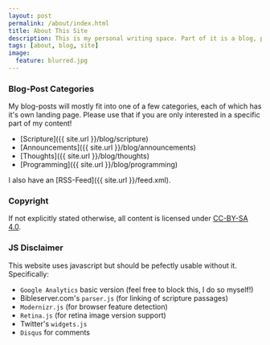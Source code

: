 ```yaml
---
layout: post
permalink: /about/index.html
title: About This Site
description: This is my personal writing space. Part of it is a blog, part of it will probably end up being random pages about whatever interests me. It's clean, it's beautiful, I like it a lot!
tags: [about, blog, site]
image:
  feature: blurred.jpg
---
```


### Blog-Post Categories

My blog-posts will mostly fit into one of a few categories, each of which has it's own landing page. Please use that if you are only interested in a specific part of my content!

* [Scripture]({{ site.url }}/blog/scripture)
* [Announcements]({{ site.url }}/blog/announcements)
* [Thoughts]({{ site.url }}/blog/thoughts)
* [Programming]({{ site.url }}/blog/programming)

I also have an [RSS-Feed]({{ site.url }}/feed.xml).

### Copyright
If not explicitly stated otherwise, all content is licensed under [CC-BY-SA 4.0](http://creativecommons.org/licenses/by-sa/4.0/).

### JS Disclaimer
This website uses javascript but should be pefectly usable without it. Specifically:

* `Google Analytics` basic version (feel free to block this, I do so myself!)
* Bibleserver.com's `parser.js` (for linking of scripture passages)
* `Modernizr.js` (for browser feature detection)
* `Retina.js` (for retina image version support)
* Twitter's `widgets.js`
* `Disqus` for comments
